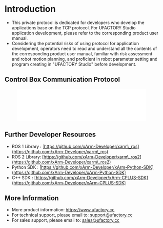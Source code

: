 # Introduction

* This private protocol is dedicated for developers who develop the applications base on the TCP protocol. For UFACTORY Studio application development, please refer to the corresponding product user manual.
* Considering the potential risks of using protocol for application development, operators need to read and understand all the contents of the corresponding  product user manual, familiar with risk assessment and robot motion planning, and proficient in robot parameter setting and program creating in "UFACTORY Studio" before development.

## Control Box Communication Protocol

<figure><img src=".gitbook/assets/Control Box Communication Protocol.svg" alt="" width="563"><figcaption></figcaption></figure>

## Further Developer Resources <a href="#_toc21764" id="_toc21764"></a>

* ROS 1  Library : [https://github.com/xArm-Developer/xarm\_ros](https://github.com/xArm-Developer/xarm\_ros)
* ROS 2 Library: [https://github.com/xArm-Developer/xarm\_ros2](https://github.com/xArm-Developer/xarm\_ros2)
* Python SDK : [https://github.com/xArm-Developer/xArm-Python-SDK](https://github.com/xArm-Developer/xArm-Python-SDK)
* C++ SDK : [https://github.com/xArm-Developer/xArm-CPLUS-SDK](https://github.com/xArm-Developer/xArm-CPLUS-SDK)

## More Information <a href="#_toc17347" id="_toc17347"></a>

* More product information: https://www.ufactory.cc
* For technical support, please email to: support@ufactory.cc
* For sales support, please email to: sales@ufactory.cc
